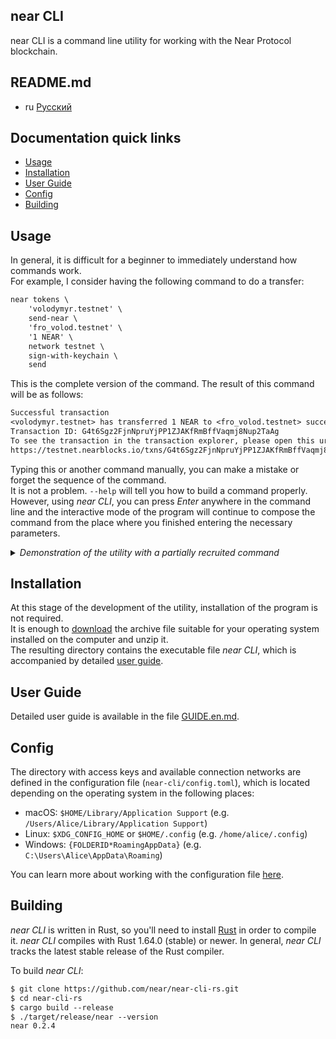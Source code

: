 ## near CLI

near CLI is a command line utility for working with the Near Protocol blockchain.

## README.md

- ru [Русский](README.ru.md)

## Documentation quick links

- [Usage](#usage)
- [Installation](#installation)
- [User Guide](#user-guide)
- [Config](#config)
- [Building](#building)

## Usage

In general, it is difficult for a beginner to immediately understand how commands work.  
For example, I consider having the following command to do a transfer:

```txt
near tokens \
    'volodymyr.testnet' \
    send-near \
    'fro_volod.testnet' \
    '1 NEAR' \
    network testnet \
    sign-with-keychain \
    send
```

This is the complete version of the command. The result of this command will be as follows:

```txt
Successful transaction
<volodymyr.testnet> has transferred 1 NEAR to <fro_volod.testnet> successfully.
Transaction ID: G4t6Sgz2FjnNpruYjPP1ZJAKfRmBffVaqmj8Nup2TaAg
To see the transaction in the transaction explorer, please open this url in your browser:
https://testnet.nearblocks.io/txns/G4t6Sgz2FjnNpruYjPP1ZJAKfRmBffVaqmj8Nup2TaAg
```

Typing this or another command manually, you can make a mistake or forget the sequence of the command.  
It is not a problem. `--help` will tell you how to build a command properly.  
However, using _near CLI_, you can press _Enter_ anywhere in the command line and the interactive mode of the program will continue to compose the command from the place where you finished entering the necessary parameters.

<details><summary><i>Demonstration of the utility with a partially recruited command</i></summary>
<a href="https://asciinema.org/a/AfxLN1QtJi1z1qXuowTj2nDw2?autoplay=1&t=1&speed=2">
    <img src="https://asciinema.org/a/AfxLN1QtJi1z1qXuowTj2nDw2.png" width="836"/>
</a>
</details>

## Installation

At this stage of the development of the utility, installation of the program is not required.  
It is enough to [download](https://github.com/near/near-cli-rs/releases/) the archive file suitable for your operating system installed on the computer and unzip it.  
The resulting directory contains the executable file _near CLI_, which is accompanied by detailed [user guide](GUIDE.en.md).

## User Guide

Detailed user guide is available in the file [GUIDE.en.md](GUIDE.en.md).

## Config

The directory with access keys and available connection networks are defined in the configuration file (`near-cli/config.toml`), which is located depending on the operating system in the following places:

- macOS: `$HOME/Library/Application Support` (e.g. `/Users/Alice/Library/Application Support`)
- Linux: `$XDG_CONFIG_HOME` or `$HOME/.config` (e.g. `/home/alice/.config`)
- Windows: `{FOLDERID*RoamingAppData}` (e.g. `C:\Users\Alice\AppData\Roaming`)

You can learn more about working with the configuration file [here](GUIDE.en.md#config---manage-connections-in-a-configuration-file).

## Building

_near CLI_ is written in Rust, so you'll need to install
[Rust](https://www.rust-lang.org/) in order to compile it.
_near CLI_ compiles with Rust 1.64.0 (stable) or newer. In general, _near CLI_ tracks the latest stable release of the Rust compiler.

To build _near CLI_:

```txt
$ git clone https://github.com/near/near-cli-rs.git
$ cd near-cli-rs
$ cargo build --release
$ ./target/release/near --version
near 0.2.4
```

